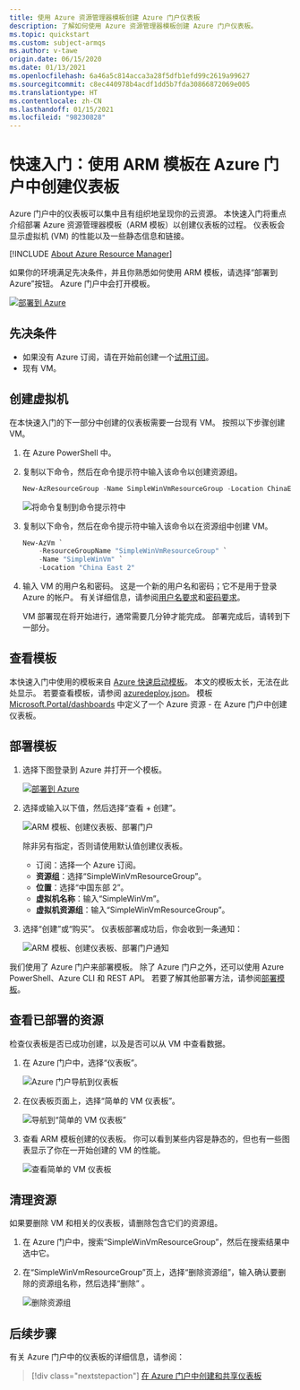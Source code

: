 ```yaml
---
title: 使用 Azure 资源管理器模板创建 Azure 门户仪表板
description: 了解如何使用 Azure 资源管理器模板创建 Azure 门户仪表板。
ms.topic: quickstart
ms.custom: subject-armqs
ms.author: v-tawe
origin.date: 06/15/2020
ms.date: 01/13/2021
ms.openlocfilehash: 6a46a5c814acca3a28f5dfb1efd99c2619a99627
ms.sourcegitcommit: c8ec440978b4acdf1dd5b7fda30866872069e005
ms.translationtype: HT
ms.contentlocale: zh-CN
ms.lasthandoff: 01/15/2021
ms.locfileid: "98230828"
---
```

# <a name="quickstart-create-a-dashboard-in-the-azure-portal-by-using-an-arm-template"></a>快速入门：使用 ARM 模板在 Azure 门户中创建仪表板

Azure 门户中的仪表板可以集中且有组织地呈现你的云资源。 本快速入门将重点介绍部署 Azure 资源管理器模板（ARM 模板）以创建仪表板的过程。 仪表板会显示虚拟机 (VM) 的性能以及一些静态信息和链接。

[!INCLUDE [About Azure Resource Manager](../../includes/resource-manager-quickstart-introduction.md)]

如果你的环境满足先决条件，并且你熟悉如何使用 ARM 模板，请选择“部署到 Azure”按钮。 Azure 门户中会打开模板。

[![部署到 Azure](../media/template-deployments/deploy-to-azure.svg)](https://portal.azure.cn/#create/Microsoft.Template/uri/https%3A%2F%2Fraw.githubusercontent.com%2FAzure%2Fazure-quickstart-templates%2Fmaster%2F101-azure-portal-dashboard%2Fazuredeploy.json)

## <a name="prerequisites"></a>先决条件

- 如果没有 Azure 订阅，请在开始前创建一个[试用订阅](https://www.microsoft.com/china/azure/index.html?fromtype=cn)。
- 现有 VM。

## <a name="create-a-virtual-machine"></a>创建虚拟机

在本快速入门的下一部分中创建的仪表板需要一台现有 VM。 按照以下步骤创建 VM。

<!--1. In the Azure portal, select Cloud Shell.

    ![Select Cloud shell from the Azure portal ribbon](media/quick-create-template/cloud-shell.png) -->

1. 在 Azure PowerShell 中。

1. 复制以下命令，然后在命令提示符中输入该命令以创建资源组。

    ```powershell
    New-AzResourceGroup -Name SimpleWinVmResourceGroup -Location ChinaEast2
    ```

    ![将命令复制到命令提示符中](media/quick-create-template/command-prompt.png)

1. 复制以下命令，然后在命令提示符中输入该命令以在资源组中创建 VM。

    ```powershell
    New-AzVm `
        -ResourceGroupName "SimpleWinVmResourceGroup" `
        -Name "SimpleWinVm" `
        -Location "China East 2"
    ```

1. 输入 VM 的用户名和密码。 这是一个新的用户名和密码；它不是用于登录 Azure 的帐户。 有关详细信息，请参阅[用户名要求](../virtual-machines/windows/faq.md#what-are-the-username-requirements-when-creating-a-vm)和[密码要求](../virtual-machines/windows/faq.md#what-are-the-password-requirements-when-creating-a-vm)。

    VM 部署现在将开始进行，通常需要几分钟才能完成。 部署完成后，请转到下一部分。

## <a name="review-the-template"></a>查看模板

本快速入门中使用的模板来自 [Azure 快速启动模板](https://azure.microsoft.com/resources/templates/101-azure-portal-dashboard/)。 本文的模板太长，无法在此处显示。 若要查看模板，请参阅 [azuredeploy.json](https://raw.githubusercontent.com/Azure/azure-quickstart-templates/master/101-azure-portal-dashboard/azuredeploy.json)。 模板 [Microsoft.Portal/dashboards](https://docs.microsoft.com/azure/templates/microsoft.portal/dashboards) 中定义了一个 Azure 资源 - 在 Azure 门户中创建仪表板。

## <a name="deploy-the-template"></a>部署模板

1. 选择下图登录到 Azure 并打开一个模板。

    [![部署到 Azure](../media/template-deployments/deploy-to-azure.svg)](https://portal.azure.cn/#create/Microsoft.Template/uri/https%3A%2F%2Fraw.githubusercontent.com%2FAzure%2Fazure-quickstart-templates%2Fmaster%2F101-azure-portal-dashboard%2Fazuredeploy.json)

1. 选择或输入以下值，然后选择“查看 + 创建”。

    ![ARM 模板、创建仪表板、部署门户](media/quick-create-template/create-dashboard-using-template-portal.png)

    除非另有指定，否则请使用默认值创建仪表板。

    * 订阅：选择一个 Azure 订阅。
    * **资源组**：选择“SimpleWinVmResourceGroup”。
    * **位置**：选择“中国东部 2”。
    * **虚拟机名称**：输入“SimpleWinVm”。
    * **虚拟机资源组**：输入“SimpleWinVmResourceGroup”。

1. 选择“创建”或“购买”。  仪表板部署成功后，你会收到一条通知：

    ![ARM 模板、创建仪表板、部署门户通知](media/quick-create-template/resource-manager-template-portal-deployment-notification.png)

我们使用了 Azure 门户来部署模板。 除了 Azure 门户之外，还可以使用 Azure PowerShell、Azure CLI 和 REST API。 若要了解其他部署方法，请参阅[部署模板](../azure-resource-manager/templates/deploy-powershell.md)。

## <a name="review-deployed-resources"></a>查看已部署的资源

检查仪表板是否已成功创建，以及是否可以从 VM 中查看数据。

1. 在 Azure 门户中，选择“仪表板”。

    ![Azure 门户导航到仪表板](media/quick-create-template/navigate-to-dashboards.png)

1. 在仪表板页面上，选择“简单的 VM 仪表板”。

    ![导航到“简单的 VM 仪表板”](media/quick-create-template/select-simple-vm-dashboard.png)

1. 查看 ARM 模板创建的仪表板。 你可以看到某些内容是静态的，但也有一些图表显示了你在一开始创建的 VM 的性能。

    ![查看简单的 VM 仪表板](media/quick-create-template/review-simple-vm-dashboard.png)

## <a name="clean-up-resources"></a>清理资源

如果要删除 VM 和相关的仪表板，请删除包含它们的资源组。

1. 在 Azure 门户中，搜索“SimpleWinVmResourceGroup”，然后在搜索结果中选中它。

1. 在“SimpleWinVmResourceGroup”页上，选择“删除资源组”，输入确认要删除的资源组名称，然后选择“删除”  。

    ![删除资源组](media/quick-create-template/delete-resource-group.png)

## <a name="next-steps"></a>后续步骤

有关 Azure 门户中的仪表板的详细信息，请参阅：

> [!div class="nextstepaction"]
> [在 Azure 门户中创建和共享仪表板](azure-portal-dashboards.md)